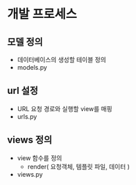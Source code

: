 # 개발 프로세스


## 모델 정의
- 데이터베이스의 생성할 테이블 정의
- models.py

## url 설정
- URL 요청 경로와 실행할 view를 매핑
- urls.py

## views 정의
- view 함수를 정의
    * render( 요청객체, 템플릿 파일, 데이터 )
- views.py
